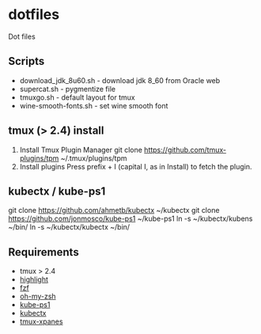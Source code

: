 dotfiles
========

Dot files

Scripts
--------------
- download_jdk_8u60.sh - download jdk 8_60 from Oracle web
- supercat.sh - pygmentize file
- tmuxgo.sh - default layout for tmux
- wine-smooth-fonts.sh - set wine smooth font

tmux (> 2.4) install
------------

1. Install Tmux Plugin Manager
git clone https://github.com/tmux-plugins/tpm ~/.tmux/plugins/tpm
2. Install plugins
Press prefix + I (capital I, as in Install) to fetch the plugin.

kubectx / kube-ps1
------------
git clone https://github.com/ahmetb/kubectx ~/kubectx
git clone https://github.com/jonmosco/kube-ps1 ~/kube-ps1
ln -s ~/kubectx/kubens ~/bin/
ln -s ~/kubectx/kubectx ~/bin/



Requirements
--------------
- tmux > 2.4
- [highlight](http://www.andre-simon.de/doku/highlight/en/highlight.php)
- [fzf](https://github.com/junegunn/fzf)
- [oh-my-zsh](https://github.com/robbyrussell/oh-my-zsh)
- [kube-ps1](https://github.com/jonmosco/kube-ps1/)
- [kubectx](https://github.com/ahmetb/kubectx)
- [tmux-xpanes](https://github.com/greymd/tmux-xpanes)
